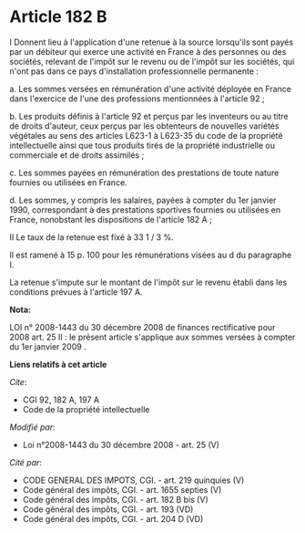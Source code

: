 # Article 182 B

I Donnent lieu à l'application d'une retenue à la source lorsqu'ils sont payés par un débiteur qui exerce une activité en
France à des personnes ou des sociétés, relevant de l'impôt sur le revenu ou de l'impôt sur les sociétés, qui n'ont pas dans
ce pays d'installation professionnelle permanente : 

a. Les sommes versées en rémunération d'une activité déployée en France dans l'exercice de l'une des professions mentionnées
à l'article 92 ; 

b. Les produits définis à l'article 92 et perçus par les inventeurs ou au titre de droits d'auteur, ceux perçus par les
obtenteurs de nouvelles variétés végétales au sens des articles L623-1 à L623-35 du code de la propriété intellectuelle ainsi
que tous produits tirés de la propriété industrielle ou commerciale et de droits assimilés ; 

c. Les sommes payées en rémunération des prestations de toute nature fournies ou utilisées en France. 

d. Les sommes, y compris les salaires, payées à compter du 1er janvier 1990, correspondant à des prestations  sportives
fournies ou utilisées en France, nonobstant les dispositions de l'article 182 A ; 

II Le taux de la retenue est fixé à 33 1 / 3 %. 

Il est ramené à 15 p. 100 pour les rémunérations visées au d du paragraphe I. 

La retenue s'impute sur le montant de l'impôt sur le revenu établi dans les conditions prévues à l'article 197 A.

**Nota:**

LOI n° 2008-1443 du 30 décembre 2008 de finances rectificative pour 2008 art. 25 II : le présent article s'applique aux
sommes versées à compter du 1er janvier 2009
.

**Liens relatifs à cet article**

_Cite_:

  - CGI 92, 182 A, 197 A
  - Code de la propriété intellectuelle

_Modifié par_:

  - Loi n°2008-1443 du 30 décembre 2008 - art. 25 (V)

_Cité par_:

  - CODE GENERAL DES IMPOTS, CGI. - art. 219 quinquies (V)
  - Code général des impôts, CGI. - art. 1655 septies (V)
  - Code général des impôts, CGI. - art. 182 B bis (V)
  - Code général des impôts, CGI. - art. 193 (VD)
  - Code général des impôts, CGI. - art. 204 D (VD)
